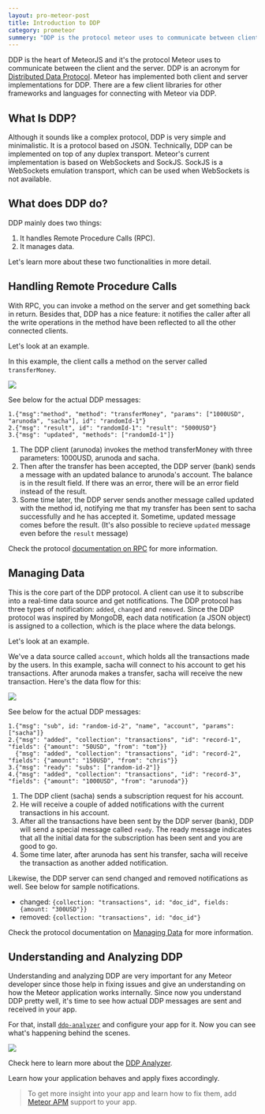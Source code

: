 ```yaml
---
layout: pro-meteor-post
title: Introduction to DDP
category: prometeor
summery: "DDP is the protocol meteor uses to communicate between client and the server. If you know how to understand DDP, it is very easy to debug your app and fix hard to solve issues. This is an introduction to DDP."
---
```


DDP is the heart of MeteorJS and it's the protocol Meteor uses to communicate between the client and the server. DDP is an acronym for [Distributed Data Protocol](https://github.com/meteor/meteor/blob/devel/packages/livedata/ddp.md). Meteor has implemented both client and server implementations for DDP. There are a few client libraries for other frameworks and languages for connecting with Meteor via DDP.

## What Is DDP?

Although it sounds like a complex protocol, DDP is very simple and minimalistic. It is a protocol based on JSON. Technically, DDP can be implemented on top of any duplex transport. Meteor's current implementation is based on WebSockets and SockJS. SockJS is a WebSockets emulation transport, which can be used when WebSockets is not available.

## What does DDP do?

DDP mainly does two things:

1. It handles Remote Procedure Calls (RPC).
2. It manages data.

Let's learn more about these two functionalities in more detail.

## Handling Remote Procedure Calls

With RPC, you can invoke a method on the server and get something back in return. Besides that, DDP has a nice feature: it notifies the caller after all the write operations in the method have been reflected to all the other connected clients.

Let's look at an example.

In this example, the client calls a method on the server called `transferMoney`.

![](https://i.cloudup.com/2fLpc3NA3a.png)

See below for the actual DDP messages:

    1.{"msg":"method", "method": "transferMoney", "params": ["1000USD", "arunoda", "sacha"], id": "randomId-1"}
    2.{"msg": "result", id": "randomId-1": "result": "5000USD"}
    3.{"msg": "updated", "methods": ["randomId-1"]}

1. The DDP client (arunoda) invokes the method transferMoney with three parameters: 1000USD, arunoda and sacha.
2. Then after the transfer has been accepted, the DDP server (bank) sends a message with an updated balance to arunoda's account. The balance is in the result field. If there was an error, there will be an error field instead of the result.
3. Some time later, the DDP server sends another message called updated with the method id, notifying me that my transfer has been sent to sacha successfully and he has accepted it. Sometime, updated message comes before the result. (It's also possible to recieve `updated` message even before the `result` message)

Check the protocol [documentation on RPC](https://github.com/meteor/meteor/blob/devel/packages/livedata/ddp.md#remote-procedure-calls) for more information.

## Managing Data

This is the core part of the DDP protocol. A client can use it to subscribe into a real-time data source and get notifications. The DDP protocol has three types of notification: `added`, `changed` and `removed`. Since the DDP protocol was inspired by MongoDB, each data notification (a JSON object) is assigned to a collection, which is the place where the data belongs.

Let's look at an example.

We've a data source called `account`, which holds all the transactions made by the users. In this example, sacha will connect to his account to get his transactions. After arunoda makes a transfer, sacha will receive the new transaction. Here's the data flow for this:

![](https://i.cloudup.com/36TF0RmTLM.png)

See below for the actual DDP messages:

    1.{"msg": "sub", id: "random-id-2", "name", "account", "params": ["sacha"]}
    2.{"msg": "added", "collection": "transactions", "id": "record-1", "fields": {"amount": "50USD", "from": "tom"}}
      {"msg": "added", "collection": "transactions", "id": "record-2", "fields": {"amount": "150USD", "from": "chris"}}
    3.{"msg": "ready": "subs": ["random-id-2"]}
    4.{"msg": "added", "collection": "transactions", "id": "record-3", "fields": {"amount": "1000USD", "from": "arunoda"}}

1. The DDP client (sacha) sends a subscription request for his account.
2. He will receive a couple of added notifications with the current transactions in his account.
3. After all the transactions have been sent by the DDP server (bank), DDP will send a special message called `ready`. The ready message indicates that all the initial data for the subscription has been sent and you are good to go.
4. Some time later, after arunoda has sent his transfer, sacha will receive the transaction as another added notification.

Likewise, the DDP server can send changed and removed notifications as well. See below for sample notifications.

* changed: `{collection: "transactions", id: "doc_id", fields: {amount: "300USD"}}`
* removed: `{collection: "transactions", id: "doc_id"}`

Check the protocol documentation on [Managing Data](https://github.com/meteor/meteor/blob/devel/packages/livedata/ddp.md#managing-data) for more information.

## Understanding and Analyzing DDP

Understanding and analyzing DDP are very important for any Meteor developer since those help in fixing issues and give an understanding on how the Meteor application works internally. Since now you understand DDP pretty well, it's time to see how actual DDP messages are sent and received in your app.

For that, install [`ddp-analyzer`](http://meteorhacks.com/discover-meteor-ddp-in-realtime.html) and configure your app for it. Now you can see what's happening behind the scenes.

[![](https://i.cloudup.com/IsUVXUOspa.png)](http://meteorhacks.com/discover-meteor-ddp-in-realtime.html)

Check here to learn more about the [DDP Analyzer](http://meteorhacks.com/discover-meteor-ddp-in-realtime.html).

Learn how your application behaves and apply fixes accordingly. 

> To get more insight into your app and learn how to fix them, add [Meteor APM](https://meteorapm.com/) support to your app.
